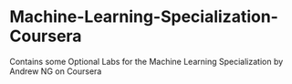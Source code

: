# Machine-Learning-Specialization-Coursera
Contains some Optional Labs for the Machine Learning Specialization by Andrew NG on Coursera
